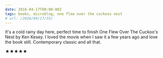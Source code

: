 ```yaml
---
date: 2016-04-17T00:00:00Z
tags: books, microblog, one flew over the cuckoos nest
# url: /2016/04/17/35/
---
```


It's a cold rainy day here, perfect time to finish One Flew Over The Cuckoo's Nest by Ken Kesey. I loved the movie when I saw it a few years ago and love the book still.  Contemporary classic and all that.

★★★★★

